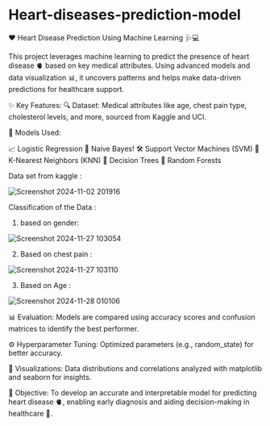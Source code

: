 # Heart-diseases-prediction-model


❤️ Heart Disease Prediction Using Machine Learning 🩺💻


This project leverages machine learning to predict the presence of heart disease 🫀 based on key medical attributes. Using advanced models and data visualization 📊, it uncovers patterns and helps make data-driven predictions for healthcare support.



✨ Key Features:
🔍 Dataset: Medical attributes like age, chest pain type, cholesterol levels, and more, sourced from Kaggle and UCI.



🧠 Models Used:

📈 Logistic Regression
🤖 Naive Bayes!
🛠️ Support Vector Machines (SVM)
👣 K-Nearest Neighbors (KNN)
🌳 Decision Trees
🌲 Random Forests


Data set from kaggle : 


![Screenshot 2024-11-02 201916](https://github.com/user-attachments/assets/8e6a7503-046f-4987-bf5c-bdd800797abc)




Classification of the Data :

1) based on gender:

![Screenshot 2024-11-27 103054](https://github.com/user-attachments/assets/1de1fca7-d05e-48f5-bf35-b5b8e6bdc5a0)



2) Based on chest pain :

   
![Screenshot 2024-11-27 103110](https://github.com/user-attachments/assets/2f0f6100-a2b7-4960-abc8-c3ff943d9b48)


3) Based on Age :



![Screenshot 2024-11-28 010106](https://github.com/user-attachments/assets/5d128b9f-112b-492f-8c8a-3cb6a25211c6)




📊 Evaluation: Models are compared using accuracy scores and confusion matrices to identify the best performer.

⚙️ Hyperparameter Tuning: Optimized parameters (e.g., random_state) for better accuracy.

🎨 Visualizations: Data distributions and correlations analyzed with matplotlib and seaborn for insights.

🎯 Objective:
To develop an accurate and interpretable model for predicting heart disease 🫀, enabling early diagnosis and aiding decision-making in healthcare 🏥.





